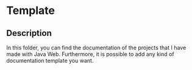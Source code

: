 # Template

## Description

In this folder, you can find the documentation of the projects that I have made with Java Web. Furthermore, it is possible to add any kind of documentation template you want.
